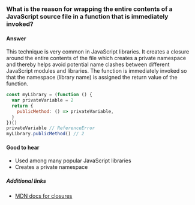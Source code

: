 ### What is the reason for wrapping the entire contents of a JavaScript source file in a function that is immediately invoked?

#### Answer

This technique is very common in JavaScript libraries. It creates a closure around the entire contents of the file which creates a private namespace and thereby helps avoid potential name clashes between different JavaScript modules and libraries. The function is immediately invoked so that the namespace (library name) is assigned the return value of the function.

```js
const myLibrary = (function () {
  var privateVariable = 2
  return {
    publicMethod: () => privateVariable,
  }
})()
privateVariable // ReferenceError
myLibrary.publicMethod() // 2
```

#### Good to hear

- Used among many popular JavaScript libraries
- Creates a private namespace

##### Additional links

- [MDN docs for closures](https://developer.mozilla.org/en-US/docs/Web/JavaScript/Closures)

<!-- tags: (javascript) -->

<!-- expertise: (1) -->
